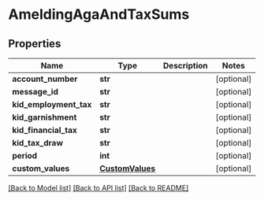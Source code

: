 # AmeldingAgaAndTaxSums

## Properties
Name | Type | Description | Notes
------------ | ------------- | ------------- | -------------
**account_number** | **str** |  | [optional] 
**message_id** | **str** |  | [optional] 
**kid_employment_tax** | **str** |  | [optional] 
**kid_garnishment** | **str** |  | [optional] 
**kid_financial_tax** | **str** |  | [optional] 
**kid_tax_draw** | **str** |  | [optional] 
**period** | **int** |  | [optional] 
**custom_values** | [**CustomValues**](CustomValues.md) |  | [optional] 

[[Back to Model list]](../README.md#documentation-for-models) [[Back to API list]](../README.md#documentation-for-api-endpoints) [[Back to README]](../README.md)

